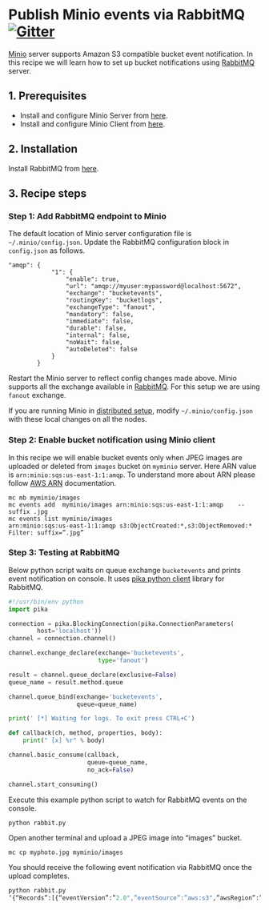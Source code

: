 # Publish Minio events via RabbitMQ [![Gitter](https://badges.gitter.im/Join%20Chat.svg)](https://gitter.im/minio/minio?utm_source=badge&utm_medium=badge&utm_campaign=pr-badge&utm_content=badge)

[Minio](https://www.minio.io) server supports Amazon S3 compatible bucket event notification. In this recipe we will learn how to set up bucket notifications using [RabbitMQ](https://www.rabbitmq.com/) server. 

## 1. Prerequisites

* Install and configure Minio Server from [here](http://docs.minio.io/docs/minio).
* Install and configure Minio Client from [here](https://docs.minio.io/docs/minio-client-quickstart-guide).


## 2. Installation

Install RabbitMQ from [here](https://www.rabbitmq.com/).

## 3. Recipe steps

### Step 1: Add RabbitMQ endpoint to Minio

The default location of Minio server configuration file is ``~/.minio/config.json``. Update the RabbitMQ configuration block in ``config.json`` as follows.

```
"amqp": {
			"1": {
				"enable": true,
				"url": "amqp://myuser:mypassword@localhost:5672",
				"exchange": "bucketevents",
				"routingKey": "bucketlogs",
				"exchangeType": "fanout",
				"mandatory": false,
				"immediate": false,
				"durable": false,
				"internal": false,
				"noWait": false,
				"autoDeleted": false
			}
        }
```
Restart the Minio server to reflect config changes made above. Minio supports all the exchange available in [RabbitMQ](https://www.rabbitmq.com/). For this setup we are using ``fanout`` exchange.

If you are running Minio in [distributed setup](https://docs.minio.io/docs/distributed-minio-quickstart-guide), modify ``~/.minio/config.json`` with these local changes on all the nodes.

### Step 2: Enable bucket notification using Minio client

In this recipe  we will enable bucket events only when JPEG images are uploaded or deleted from ``images`` bucket on ``myminio`` server. Here ARN value is ``arn:minio:sqs:us-east-1:1:amqp``. To understand more about ARN please follow [AWS ARN](http://docs.aws.amazon.com/general/latest/gr/aws-arns-and-namespaces.html) documentation.

```
mc mb myminio/images
mc events add  myminio/images arn:minio:sqs:us-east-1:1:amqp    --suffix .jpg
mc events list myminio/images
arn:minio:sqs:us-east-1:1:amqp s3:ObjectCreated:*,s3:ObjectRemoved:* Filter: suffix=”.jpg”
```

### Step 3: Testing at RabbitMQ

Below python script waits on queue exchange ``bucketevents`` and prints event notification on console. It uses [pika python client](https://www.rabbitmq.com/tutorials/tutorial-three-python.html) library for RabbitMQ.

```py
#!/usr/bin/env python
import pika

connection = pika.BlockingConnection(pika.ConnectionParameters(
        host='localhost'))
channel = connection.channel()

channel.exchange_declare(exchange='bucketevents',
                         type='fanout')

result = channel.queue_declare(exclusive=False)
queue_name = result.method.queue

channel.queue_bind(exchange='bucketevents',
                   queue=queue_name)

print(' [*] Waiting for logs. To exit press CTRL+C')

def callback(ch, method, properties, body):
    print(" [x] %r" % body)

channel.basic_consume(callback,
                      queue=queue_name,
                      no_ack=False)

channel.start_consuming()
```


Execute this example python script to watch for RabbitMQ events on the console.

```py
python rabbit.py
```

Open another terminal and upload a JPEG image into “images” bucket.

```
mc cp myphoto.jpg myminio/images
```

You should receive the following event notification via RabbitMQ once the upload completes.

```py
python rabbit.py
‘{“Records”:[{“eventVersion”:”2.0",”eventSource”:”aws:s3",”awsRegion”:”us-east-1",”eventTime”:”2016–09–08T22:34:38.226Z”,”eventName”:”s3:ObjectCreated:Put”,”userIdentity”:{“principalId”:”minio”},”requestParameters”:{“sourceIPAddress”:”10.1.10.150:44576"},”responseElements”:{},”s3":{“s3SchemaVersion”:”1.0",”configurationId”:”Config”,”bucket”:{“name”:”images”,”ownerIdentity”:{“principalId”:”minio”},”arn”:”arn:aws:s3:::images”},”object”:{“key”:”myphoto.jpg”,”size”:200436,”sequencer”:”147279EAF9F40933"}}}],”level”:”info”,”msg”:””,”time”:”2016–09–08T15:34:38–07:00"}\n
```

